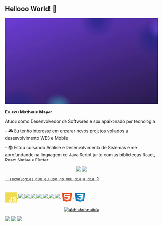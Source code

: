 
##  Hellooo World! 👋 

</span>
<div align="center">
<img src="Meridino-ezgif.com-video-to-gif-converter.gif" width="700px" />
</div>


  <p>  <strong> Eu sou Matheus Mayor </strong> 
    <p>Atuou como Desenvolvedor de Softwares e sou apaixonado por tecnologia </p>
  
<p>- 🎮  Eu tenho interesse em encarar novos projetos voltados a desenvolvimento WEB e Mobile </p>
<p>- 📚  Estou cursando Análise e Desenvolvimento de Sistemas e me aprofundando na linguagem de Java Script junto com as bibliotecas React, React Native e Flutter. </p>



<!---
MatheusMayor/MatheusMayor is a ✨ special ✨ repository because its `README.md` (this file) appears on your GitHub profile.
You can click the Preview link to take a look at your changes.
--->
<div align="center">
  <a href="https://github.com/MatheusMayor">
  <img height="180em" src="https://github-readme-stats.vercel.app/api?username=MatheusMayor&show_icons=true&theme=blue-green&include_all_commits=true&count_private=true"/>
  <img height="180em" src="https://github-readme-stats.vercel.app/api/top-langs/?username=MatheusMayor&layout=compact&langs_count=7&theme=dracula"/>
</div>
 
      Tecnologias que eu uso no meu dia a dia 👇
    
  <div style="display: inline_block"><br>
  <img align="center" alt="MatheusMayor-Js" height="35" width="40" src="https://raw.githubusercontent.com/devicons/devicon/master/icons/javascript/javascript-plain.svg">
  <img src="https://img.shields.io/badge/-JAVA-CB3837?style=flat-square&logo=java&logoColor=white" height="30"/>
  <img src="https://img.shields.io/badge/-.NET-181717?style=flat-square&logo=dotnet" height="30"/>
  <img src="https://img.shields.io/badge/typescript%20-%23007ACC.svg?&style=for-the-badge&logo=typescript&logoColor=white" height="30"/> 
  <img src="https://img.shields.io/badge/react%20-%2320232a.svg?&style=for-the-badge&logo=react&logoColor=%2361DAFB" height="30" />
  <img src="https://img.shields.io/badge/bootstrap%20-%23563D7C.svg?&style=for-the-badge&logo=bootstrap&logoColor=white" height="30" />
  <img src="https://img.shields.io/badge/-npm-CB3837?style=flat-square&logo=npm" height="30" />
  <img src="https://img.shields.io/badge/-GitHub-181717?style=flat-square&logo=github" height="30" />
  <img align="center" alt="MatheusMayor-HTML" height="30" width="40" src="https://raw.githubusercontent.com/devicons/devicon/master/icons/html5/html5-original.svg">
  <img align="center" alt="MatheusMayor-CSS" height="30" width="40" src="https://raw.githubusercontent.com/devicons/devicon/master/icons/css3/css3-original.svg">

 <p align="center"> <img src="https://github-readme-stats.vercel.app/api?username=MatheusMayor&show_icons=true&theme=gotham" alt="abhisheknaiidu" />

 <a href="https://discord.gg/Matheus_Mayor#8010" target="_blank"><img src="https://img.shields.io/badge/Discord-7289DA?style=for-the-badge&logo=discord&logoColor=white" target="_blank"></a> 
 <a href = "matheusmayor82@gmail.com"><img src="https://img.shields.io/badge/-Gmail-%23333?style=for-the-badge&logo=gmail&logoColor=white" target="_blank"></a>
 <a href="https://www.linkedin.com/in/matheus-mayor-771714aa" target="_blank"><img src="https://img.shields.io/badge/-LinkedIn-%230077B5?style=for-the-badge&logo=linkedin&logoColor=white" target="_blank"></a>
        

 </div>
